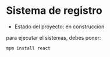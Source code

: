 <h1> Sistema de registro </h1>

- Estado del proyecto: en construccion 

para ejecutar el sistemas, debes poner:

```mpm install react```
